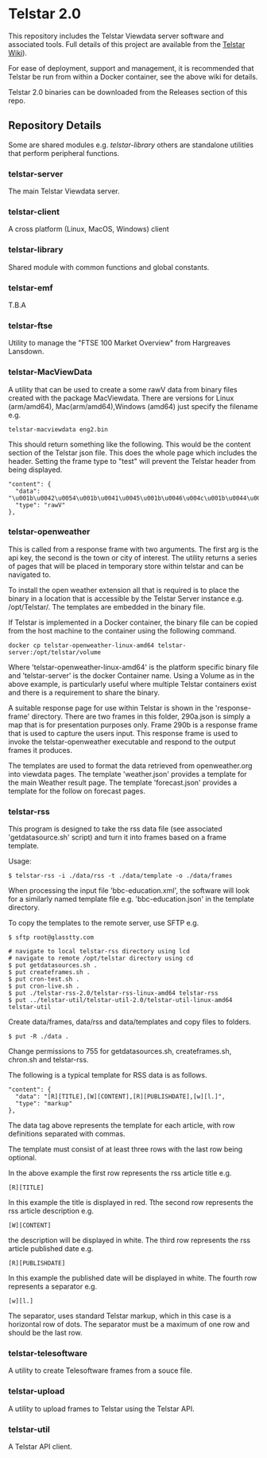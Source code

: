 # Telstar 2.0


This repository includes the Telstar Viewdata server software and associated tools.
Full details of this project are available from the
[Telstar Wiki](https://github.com/johnnewcombe/telstar-2/wiki)).


For ease of deployment, support and management, it is recommended that Telstar be run from within a Docker container, see the above wiki for details.

Telstar 2.0 binaries can be downloaded from the Releases section of this repo.

## Repository Details

Some are shared modules e.g. _telstar-library_ others are standalone utilities that perform peripheral functions.

### telstar-server

The main Telstar Viewdata server.

### telstar-client

A cross platform (Linux, MacOS, Windows) client

### telstar-library

Shared module with common functions and global constants.

### telstar-emf

T.B.A

### telstar-ftse

Utility to manage the "FTSE 100 Market Overview" from Hargreaves Lansdown.

### telstar-MacViewData

A utility that can be used to create a some rawV data from binary files created with the package MacViewdata. There are versions for Linux (arm/amd64), Mac(arm/amd64),Windows (amd64) just specify the filename e.g.

    telstar-macviewdata eng2.bin

This should return something like the following. This would be the content section of the Telstar json file. This does the whole page which includes the header. Setting the frame type to "test" will prevent the Telstar header from being displayed.

    "content": {
      "data": "\u001b\u0042\u0054\u001b\u0041\u0045\u001b\u0046\u004c\u001b\u0044\u0053\u001b\u0047\u0054\u001b\u0045\u0041\u001b\u0043\u0052\u0020\u0020\u0020\u0020\u0020\u0020\u0020\u0020\u0020\u0020\u0039\u0031\u0061\u0020\u0020\u0020\u0020\u0020\u0020\u0020\u0020\u0020\u0020\u0030\u0070\u0020\u001b\u0041\u001b\u0040\u001b\u0041\u001b\u0040\u001b\u0041\u001b\u0040\u001b\u0041\u001b\u0040\u001b\u0041\u001b\u0040\u001b\u0041\u001b\u0040\u001b\u0041\u001b\u0040\u001b\u0041\u001b\u0040\u001b\u0041\u001b\u0040\u001b\u0041\u001b\u0040\u001b\u0041\u001b\u0040\u001b\u0041\u001b\u0040\u001b\u0041\u001b\u0040\u001b\u0041\u001b\u0040\u001b\u0041\u001b\u0040\u001b\u0041\u001b\u0040\u001b\u0041\u001b\u0040\u001b\u0041\u001b\u0040\u001b\u0041\u001b\u0040\u0030\u0031\u001b\u0057\u001b\u005e\u001b\u004f\u0073\u001b\u0053\u001b\u005a\u001b\u0056\u001b\u005e\u001b\u005f\u001b\u0058\u001b\u0044\u001b\u004d\u001b\u005d\u001b\u0043\u0045\u004e\u0047\u0049\u004e\u0045\u0045\u0052\u0049\u004e\u0047\u0020\u001b\u0052\u001b\u005c\u001b\u004c\u001b\u005e\u0073\u001b\u0055\u001b\u004e\u001b\u0051\u001b\u004f\u001b\u0054\u001b\u004f\u001b\u0047\u0030\u0032\u001b\u0041\u001b\u0040\u001b\u0041\u001b\u0040\u001b\u0041\u001b\u0040\u001b\u0041\u001b\u0040\u001b\u0041\u001b\u0040\u001b\u0041\u001b\u0040\u001b\u0041\u001b\u0040\u001b\u0041\u001b\u0040\u001b\u0041\u001b\u0040\u001b\u0041\u001b\u0040\u001b\u0041\u001b\u0040\u001b\u0041\u001b\u0040\u001b\u0041\u001b\u0040\u001b\u0041\u001b\u0040\u001b\u0041\u001b\u0040\u001b\u0041\u001b\u0040\u001b\u0041\u001b\u0040\u001b\u0041\u001b\u0040\u001b\u0041\u001b\u0040\u0030\u0033\u007e\u007f\u007e\u007f\u007e\u007f\u007e\u007f\u007e\u007f\u007e\u007f\u007e\u007f\u007e\u007f\u007e\u007f\u007e\u007f\u007e\u007f\u007e\u007f\u007e\u007f\u007e\u007f\u007e\u007f\u007e\u007f\u007e\u007f\u007e\u007f\u007e\u007f\u0030\u0034\u001b\u0054\u001b\u005a\u001b\u005e\u0073\u001b\u0051\u001b\u0059\u001b\u0055\u001b\u0040\u001b\u0055\u001b\u0041\u001b\u004d\u0020\u001b\u0045\u001b\u005d\u001b\u0042\u0054\u0065\u0073\u0074\u0020\u0050\u0061\u0067\u0065\u0020\u0020\u001b\u005c\u001b\u004c\u001b\u005e\u001b\u0052\u0073\u001b\u0056\u001b\u0058\u001b\u0053\u001b\u0040\u001b\u0057\u001b\u0058\u001b\u0041\u0030\u0035\u001b\u0041\u001b\u0040\u001b\u0041\u001b\u0040\u001b\u0041\u001b\u0040\u001b\u0041\u001b\u0040\u001b\u0041\u001b\u0040\u001b\u0041\u001b\u0040\u001b\u0041\u001b\u0040\u001b\u0041\u001b\u0040\u001b\u0041\u001b\u0040\u001b\u0041\u001b\u0040\u001b\u0041\u001b\u0040\u001b\u0041\u001b\u0040\u001b\u0041\u001b\u0040\u001b\u0041\u001b\u0040\u001b\u0041\u001b\u0040\u001b\u0041\u001b\u0040\u001b\u0041\u001b\u0040\u001b\u0041\u001b\u0040\u001b\u0041\u001b\u0040\u0030\u0036\u001b\u0041\u001b\u0040\u001b\u0041\u0020\u001b\u0040\u0020\u001b\u0041\u001b\u005e\u0020\u001b\u005e\u0020\u001b\u0057\u002c\u001b\u0053\u001b\u0053\u001b\u0056\u001b\u0056\u001b\u0052\u001b\u0052\u001b\u0052\u001b\u0055\u001b\u0055\u001b\u0051\u001b\u0051\u001b\u0054\u001b\u0054\u001b\u0054\u0020\u0020\u001b\u0054\u001b\u0040\u001b\u0041\u001b\u0040\u001b\u0041\u001b\u0040\u001b\u0041\u001b\u0040\u001b\u0041\u0030\u0037\u007e\u007f\u007e\u007f\u007e\u007f\u007e\u007f\u007e\u007f\u007e\u007f\u007e\u007f\u007e\u007f\u007e\u007f\u007e\u007f\u007e\u007f\u007e\u007f\u007e\u007f\u007e\u007f\u007e\u007f\u007e\u007f\u007e\u007f\u007e\u007f\u007e\u007f\u0030\u0038\u001b\u0041\u001b\u0040\u001b\u0041\u001b\u0040\u001b\u0041\u001b\u0040\u001b\u0041\u001b\u0040\u001b\u0041\u001b\u0040\u001b\u0041\u001b\u0040\u001b\u0041\u001b\u0040\u001b\u0041\u001b\u0040\u001b\u0041\u001b\u0040\u001b\u0041\u001b\u0040\u001b\u0041\u001b\u0040\u001b\u0041\u001b\u0040\u001b\u0041\u001b\u0040\u001b\u0041\u001b\u0040\u001b\u0041\u001b\u0040\u001b\u0041\u001b\u0040\u001b\u0041\u001b\u0040\u001b\u0041\u001b\u0040\u001b\u0041\u001b\u0040\u0030\u0039\u007e\u007f\u007e\u007f\u007e\u007f\u007e\u007f\u007e\u007f\u007e\u007f\u007e\u007f\u007e\u007f\u007e\u007f\u007e\u007f\u007e\u007f\u007e\u007f\u007e\u007f\u007e\u007f\u007e\u007f\u007e\u007f\u007e\u007f\u007e\u007f\u007e\u007f\u0031\u0030\u001b\u0041\u001b\u0040\u001b\u0041\u001b\u0040\u001b\u0041\u001b\u0040\u001b\u0041\u001b\u0040\u001b\u0041\u001b\u0040\u001b\u0041\u001b\u0040\u001b\u0041\u001b\u0040\u001b\u0041\u001b\u0040\u001b\u0041\u001b\u0040\u001b\u0041\u001b\u0040\u001b\u0041\u001b\u0040\u001b\u0041\u001b\u0040\u001b\u0041\u001b\u0040\u001b\u0041\u001b\u0040\u001b\u0041\u001b\u0040\u001b\u0041\u001b\u0040\u001b\u0041\u001b\u0040\u001b\u0041\u001b\u0040\u001b\u0041\u001b\u0040\u0031\u0031\u007e\u007f\u007e\u007f\u007e\u007f\u007e\u007f\u007e\u007f\u007e\u007f\u007e\u007f\u007e\u007f\u007e\u007f\u007e\u007f\u007e\u007f\u007e\u007f\u007e\u007f\u007e\u007f\u007e\u007f\u007e\u007f\u007e\u007f\u007e\u007f\u007e\u007f\u0031\u0032\u001b\u0041\u001b\u0040\u001b\u0041\u001b\u0040\u001b\u0041\u001b\u0040\u001b\u0041\u001b\u0040\u001b\u0041\u001b\u0040\u001b\u0041\u001b\u0040\u001b\u0041\u001b\u0040\u001b\u0041\u001b\u0040\u001b\u0041\u001b\u0040\u001b\u0041\u001b\u0040\u001b\u0041\u001b\u0040\u001b\u0041\u001b\u0040\u001b\u0041\u001b\u0040\u001b\u0041\u001b\u0040\u001b\u0041\u001b\u0040\u001b\u0041\u001b\u0040\u001b\u0041\u001b\u0040\u001b\u0041\u001b\u0040\u001b\u0041\u001b\u0040\u0031\u0033\u007e\u007f\u007e\u007f\u007e\u007f\u007e\u007f\u007e\u007f\u007e\u007f\u007e\u007f\u007e\u007f\u007e\u007f\u007e\u007f\u007e\u007f\u007e\u007f\u007e\u007f\u007e\u007f\u007e\u007f\u007e\u007f\u007e\u007f\u007e\u007f\u007e\u007f\u0031\u0034\u001b\u0041\u001b\u0040\u001b\u0041\u001b\u0040\u001b\u0041\u001b\u0040\u001b\u0041\u001b\u0040\u001b\u0041\u001b\u0040\u001b\u0041\u001b\u0040\u001b\u0041\u001b\u0040\u001b\u0041\u001b\u0040\u001b\u0041\u001b\u0040\u001b\u0041\u001b\u0040\u001b\u0041\u001b\u0040\u001b\u0041\u001b\u0040\u001b\u0041\u001b\u0040\u001b\u0041\u001b\u0040\u001b\u0041\u001b\u0040\u001b\u0041\u001b\u0040\u001b\u0041\u001b\u0040\u001b\u0041\u001b\u0040\u001b\u0041\u001b\u0040\u0031\u0035\u007e\u007f\u007e\u007f\u007e\u007f\u007e\u007f\u007e\u007f\u007e\u007f\u007e\u007f\u007e\u007f\u007e\u007f\u007e\u007f\u007e\u007f\u007e\u007f\u007e\u007f\u007e\u007f\u007e\u007f\u007e\u007f\u007e\u007f\u007e\u007f\u007e\u007f\u0031\u0036\u0057\u0068\u0069\u0074\u0065\u001b\u0043\u0059\u0065\u006c\u006c\u006f\u0077\u001b\u0046\u0043\u0079\u0061\u006e\u001b\u0042\u0047\u0072\u0065\u0065\u006e\u001b\u0045\u004d\u0061\u0067\u0065\u006e\u0074\u0061\u001b\u0041\u0052\u0065\u0064\u001b\u0044\u0042\u006c\u0075\u0065\u001b\u0057\u001b\u005a\u0021\u0022\u0023\u001b\u0053\u0024\u0025\u0026\u0027\u001b\u0056\u0028\u0029\u002a\u002b\u001b\u0052\u002c\u002d\u002e\u002f\u001b\u0059\u0030\u0031\u0032\u0033\u001b\u0055\u0034\u0035\u0036\u0037\u001b\u0051\u0038\u0039\u003a\u003b\u001b\u0054\u003c\u003d\u003e\u003f\u0020\u0020\u0021\u0022\u0023\u0020\u0024\u0025\u0026\u0027\u0020\u0028\u0029\u002a\u002b\u0020\u002c\u002d\u002e\u002f\u0020\u0030\u0031\u0032\u0033\u0020\u0034\u0035\u0036\u0037\u0020\u0038\u0039\u003a\u003b\u0020\u003c\u003d\u003e\u003f\u0020\u0040\u0041\u0042\u0043\u0020\u0044\u0045\u0046\u0047\u0020\u0048\u0049\u004a\u004b\u0020\u004c\u004d\u004e\u004f\u0020\u0050\u0051\u0052\u0053\u0020\u0054\u0055\u0056\u0057\u0020\u0058\u0059\u005a\u005b\u0020\u005c\u005d\u005e\u005f\u0020\u0060\u0061\u0062\u0063\u0020\u0064\u0065\u0066\u0067\u0020\u0068\u0069\u006a\u006b\u0020\u006c\u006d\u006e\u006f\u0020\u0070\u0071\u0072\u0073\u0020\u0074\u0075\u0076\u0077\u0020\u0078\u0079\u007a\u007b\u0020\u007c\u007d\u007e\u007f\u001b\u0054\u0060\u0061\u0062\u0063\u001b\u0051\u0064\u0065\u0066\u0067\u001b\u0055\u0068\u0069\u006a\u006b\u001b\u0052\u006c\u006d\u006e\u006f\u001b\u005a\u0070\u0071\u0072\u0073\u001b\u0056\u0074\u0075\u0076\u0077\u001b\u0053\u0078\u0079\u007a\u007b\u001b\u0057\u007c\u007d\u007e\u007f\u001b\u0043\u001b\u0058\u0043\u006f\u006e\u0063\u0065\u0061\u006c\u001b\u0048\u0046\u006c\u0061\u0073\u0068\u001b\u0043\u002a\u001b\u004b\u001b\u004b\u0042\u006f\u0078\u001b\u0049\u0053\u0074\u0065\u0061\u0064\u0079\u001b\u0058\u0047\u006f\u006e\u0065\u001b\u004a\u001b\u004a\u003f\u001b\u0056\u005e\u007f",
      "type": "rawV"
    },

### telstar-openweather

This is called from a response frame with two arguments. The first arg is the api key, the second is the town or city of interest. The utility returns a series of pages that will be placed in temporary store within telstar and can be navigated to.

To install the open weather extension all that is required is to place the binary in a location that is accessible by the Telstar Server instance e.g. /opt/Telstar/. The templates are embedded in the binary file.

If Telstar is implemented in a Docker container, the binary file can be copied from the host machine to the container using the following command.

    docker cp telstar-openweather-linux-amd64 telstar-server:/opt/telstar/volume

Where 'telstar-openweather-linux-amd64' is the platform specific binary file and 'telstar-server' is the docker Container name. Using a Volume as in the above example, is particularly useful where multiple Telstar containers exist and there is a requirement to share the binary.

A suitable response page for use within Telstar is shown in the 'response-frame' directory. There are two frames in this folder, 290a.json is simply a map that is for presentation purposes only. Frame 290b is a response frame that is used to capture the users input. This response frame is used to invoke the telstar-openweather executable and respond to the output frames it produces.

The templates are used to format the data retrieved from openweather.org into viewdata pages. The template 'weather.json' provides a template for the main Weather result page. The template 'forecast.json' provides a template for the follow on forecast pages.

### telstar-rss

This program is designed to take the rss data file (see associated 'getdatasource.sh' script) and turn it into frames based on a frame template.

Usage:

    $ telstar-rss -i ./data/rss -t ./data/template -o ./data/frames

When processing the input file 'bbc-education.xml', the software will look for a similarly named template file e.g. 'bbc-education.json' in the template directory.

To copy the templates to the remote server, use SFTP e.g.

    $ sftp root@glasstty.com

    # navigate to local telstar-rss directory using lcd
    # navigate to remote /opt/telstar directory using cd
    $ put getdatasources.sh .
    $ put createframes.sh .
    $ put cron-test.sh .
    $ put cron-live.sh .
    $ put ./telstar-rss-2.0/telstar-rss-linux-amd64 telstar-rss
    $ put ../telstar-util/telstar-util-2.0/telstar-util-linux-amd64 telstar-util

Create data/frames, data/rss and data/templates and copy files to folders.

    $ put -R ./data .

Change permissions to 755 for getdatasources.sh, createframes.sh, chron.sh and telstar-rss.

The following is a typical template for RSS data is as follows.

    "content": {
      "data": "[R][TITLE],[W][CONTENT],[R][PUBLISHDATE],[w][l.]",
      "type": "markup"
    },

The data tag above represents the template for each article, with row definitions separated with commas.

The template must consist of at least three rows with the last row being optional.

In the above example the first row represents the rss article title e.g.

    [R][TITLE]

In this example the title is displayed in red. Tthe second row represents the rss article description e.g.

    [W][CONTENT]

the description will be displayed in white. The third row represents the rss article published date e.g.

    [R][PUBLISHDATE]

In this example the published date will be displayed in white. The fourth row represents a separator e.g.

    [w][l.]

The separator, uses standard Telstar markup, which in this case is a horizontal row of dots.
The separator must be a maximum of one row and should be the last row.

### telstar-telesoftware

A utility to create Telesoftware frames from a souce file.

### telstar-upload

A utility to upload frames to Telstar using the Telstar API.

### telstar-util

A Telstar API client.


